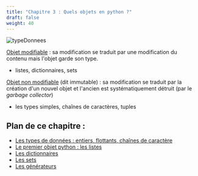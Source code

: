 ```yaml
---
title: "Chapitre 3 : Quels objets en python ?"
draft: false
weight: 40
---
```


![typeDonnees](/images/typeDonnees.jpg "typeDonnees")


<ins>Objet modifiable</ins> : sa modification se traduit par une modification du contenu mais l'objet garde son type.

* listes, dictionnaires, sets

<ins>Objet non modifiable</ins> (dit immutable) : sa modification se traduit par la création d'un nouvel objet et l'ancien est systématiquement détruit (par le *garbage collector*)

* les types simples, chaînes de caractères, tuples

## Plan de ce chapitre :

* [Les types de données : entiers, flottants, chaînes de caractère](./1-typessimples)
* [Le premier objet python : les listes](./2-listes)
* [Les dictionnaires](./3-dictionnaires)
* [Les sets](./4-sets)
* [Les générateurs](./5-generateurs)
